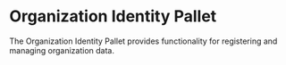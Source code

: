# Organization Identity Pallet

The Organization Identity Pallet provides functionality for registering and managing organization data.


